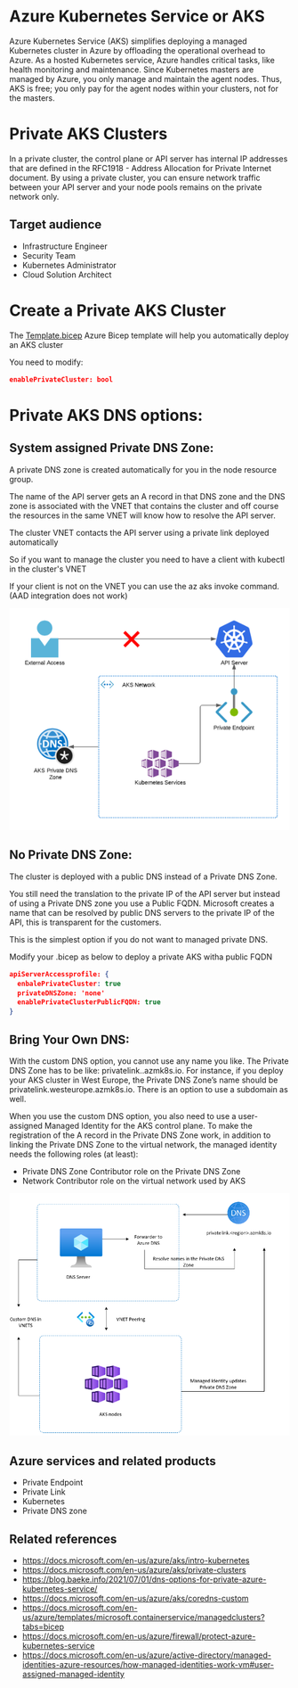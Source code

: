 # Azure Kubernetes Service or AKS

Azure Kubernetes Service (AKS) simplifies deploying a managed Kubernetes cluster in Azure by offloading the operational overhead to Azure. As a hosted Kubernetes service, Azure handles critical tasks, like health monitoring and maintenance. Since Kubernetes masters are managed by Azure, you only manage and maintain the agent nodes. Thus, AKS is free; you only pay for the agent nodes within your clusters, not for the masters.

# Private AKS Clusters

In a private cluster, the control plane or API server has internal IP addresses that are defined in the RFC1918 - Address Allocation for Private Internet document. By using a private cluster, you can ensure network traffic between your API server and your node pools remains on the private network only.


## Target audience

- Infrastructure Engineer
- Security Team
- Kubernetes Administrator
- Cloud Solution Architect

# Create a Private AKS Cluster

The [Template.bicep](https://github.com/DavidArayaSanabria/Private_AKS_Cluster_DNS_Options/blob/b717471cb688931b694ac42e3f9754154b1d3d46/Deployment%20Templates/Template.bicep) Azure Bicep template will help you automatically deploy an AKS cluster

You need to modify: 

```json
enablePrivateCluster: bool
```

# Private AKS DNS options:

## System assigned Private DNS Zone:


A private DNS zone is created automatically for you in the node resource group.
 
The name of the API server gets an A record in that DNS zone and the DNS zone is associated with the VNET that contains the cluster and off course the resources in the same VNET will know how to resolve the API server.

The cluster VNET contacts the API server using a private link deployed automatically

So if you want to manage the cluster you need to have a client with kubectl in the cluster's VNET

If your client is not on the VNET you can use the az aks invoke command. (AAD integration does not work)

![alt image](https://github.com/DavidArayaSanabria/Private_AKS_Cluster_DNS_Options/blob/de51056f93b8754a109eac9a93342a5a5ab508d2/Images/System%20Option.png)

## No Private DNS Zone:

The cluster is deployed with a public DNS instead of a Private DNS Zone.

You still need the translation to the private IP of the API server but instead of using a Private DNS zone you use a Public FQDN.
Microsoft creates a name that can be resolved by public DNS servers to the private IP of the API, this is transparent for the customers.

This is the simplest option if you do not want to managed private DNS.

Modify your .bicep as below to deploy a private AKS witha public FQDN

```json
apiServerAccessprofile: {
  enbalePrivateCluster: true
  privateDNSZone: 'none'
  enablePrivateClusterPublicFQDN: true
}
```

## Bring Your Own DNS:

With the custom DNS option, you cannot use any name you like. The Private DNS Zone has to be like: privatelink.<region>.azmk8s.io. For instance, if you deploy your AKS cluster in West Europe, the Private DNS Zone’s name should be privatelink.westeurope.azmk8s.io. There is an option to use a subdomain as well.

When you use the custom DNS option, you also need to use a user-assigned Managed Identity for the AKS control plane. To make the registration of the A record in the Private DNS Zone work, in addition to linking the Private DNS Zone to the virtual network, the managed identity needs the following roles (at least):
- Private DNS Zone Contributor role on the Private DNS Zone
- Network Contributor role on the virtual network used by AKS


![alt image](https://github.com/DavidArayaSanabria/Private_AKS_Cluster_DNS_Options/blob/b717471cb688931b694ac42e3f9754154b1d3d46/Images/BYO%20DNS.png)



## Azure services and related products

- Private Endpoint
- Private Link
- Kubernetes
- Private DNS zone

## Related references
- https://docs.microsoft.com/en-us/azure/aks/intro-kubernetes
- https://docs.microsoft.com/en-us/azure/aks/private-clusters
- https://blog.baeke.info/2021/07/01/dns-options-for-private-azure-kubernetes-service/
- https://docs.microsoft.com/en-us/azure/aks/coredns-custom
- https://docs.microsoft.com/en-us/azure/templates/microsoft.containerservice/managedclusters?tabs=bicep
- https://docs.microsoft.com/en-us/azure/firewall/protect-azure-kubernetes-service
- https://docs.microsoft.com/en-us/azure/active-directory/managed-identities-azure-resources/how-managed-identities-work-vm#user-assigned-managed-identity

